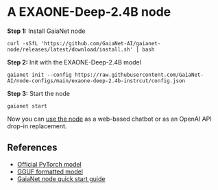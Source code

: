 # A EXAONE-Deep-2.4B node

**Step 1:** Install GaiaNet node

```
curl -sSfL 'https://github.com/GaiaNet-AI/gaianet-node/releases/latest/download/install.sh' | bash
```

**Step 2:** Init with the EXAONE-Deep-2.4B model

```
gaianet init --config https://raw.githubusercontent.com/GaiaNet-AI/node-configs/main/exaone-deep-2.4b-instrcut/config.json
```


**Step 3:** Start the node

```
gaianet start
```

Now you can [use the node](https://docs.gaianet.ai/user-guide/mynode) as a web-based chatbot or as an OpenAI API drop-in replacement.

## References

* [Official PyTorch model](https://huggingface.co/LGAI-EXAONE/EXAONE-Deep-2.4B)
* [GGUF formatted model](https://huggingface.co/gaianet/EXAONE-Deep-2.4B-GGUF)
* [GaiaNet node quick start guide](https://docs.gaianet.ai/node-guide/quick-start)
